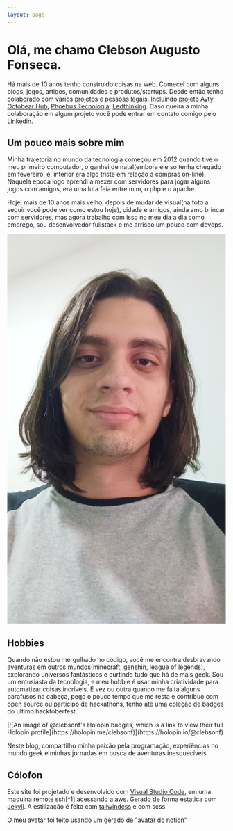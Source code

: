 ```yaml
---
layout: page
---
```


<h1 class="mb-4 text-3xl font-extrabold leading-none tracking-tight text-gray-900 md:text-4xl lg:text-5xl dark:text-white">Olá, me chamo <span class="text-[#35D758] dark:text-[#35D758]">Clebson Augusto Fonseca</span>.</h1>

<p class="mb-3 text-gray-500 dark:text-gray-400 first-letter:text-7xl first-letter:font-bold first-letter:text-gray-900 dark:first-letter:text-gray-100 first-letter:mr-3 first-letter:float-left">Há mais de 10 anos tenho construido coisas na web. Comecei com alguns blogs, jogos, artigos, comunidades e produtos/startups. Desde então tenho colaborado com varios projetos e pessoas legais. Incluindo <a href="http://ayty.org/" class="font-medium text-blue-600 underline dark:text-blue-500 hover:no-underline">projeto Ayty</a>, <a href="http://octobear.org/" class="font-medium text-blue-600 underline dark:text-blue-500 hover:no-underline">Octobear Hub</a>, <a href="https://www.phoebus.com.br/" class="font-medium text-blue-600 underline dark:text-blue-500 hover:no-underline">Phoebus Tecnologia</a>, <a href="https://www.ledthinking.com.br/" class="font-medium text-blue-600 underline dark:text-blue-500 hover:no-underline">Ledthinking</a>. Caso queira a minha colaboração em algum projeto você pode entrar em contato comigo pelo <a href="https://www.linkedin.com/in/whoisclebs" class="font-medium text-blue-600 underline dark:text-blue-500 hover:no-underline">Linkedin</a>.</p>

<h2 class="text-4xl font-bold dark:text-white">Um pouco mais sobre mim</h2>
<div class="grid grid-cols-1 gap-6 sm:grid-cols-3">
    <div class="col-span-2">
        <p class="mb-3 text-gray-500 dark:text-gray-400">
            Minha trajetoria no mundo da tecnologia começou em 2012 quando tive o meu primeiro computador, o ganhei de natal(embora ele so tenha chegado em fevereiro, é, interior era algo triste em relação a compras on-line). Naquela epoca logo aprendi a mexer com servidores para jogar alguns jogos com amigos, era uma luta feia entre mim, o php e o apache. 
        </p>
        <p class="mb-3 text-gray-500 dark:text-gray-400">
            Hoje, mais de 10 anos mais velho, depois de mudar de visual(na foto a seguir você pode ver como estou hoje), cidade e amigos, ainda amo brincar com servidores, mas agora trabalho com isso no meu dia a dia como emprego, sou desenvolvedor fullstack e me arrisco um pouco com devops.
        </p>
    </div>
    <img class="mt-4 w-full lg:mt-10 rounded-lg" src="/assets/img/clebson-2022.jpg" alt="Clebson Augusto fonseca no ano de 2022"/>
</div>
<h2 class="text-4xl font-bold dark:text-white">Hobbies</h2>
<p class="mb-3 text-gray-500 dark:text-gray-400">Quando não estou mergulhado no código, você me encontra desbravando aventuras em outros mundos(minecraft, genshin, league of legends), explorando universos fantásticos e curtindo tudo que há de mais geek. Sou um entusiasta da tecnologia, e meu hobbie é usar minha criatividade para automatizar coisas incríveis. E vez ou outra quando me falta alguns parafusos na cabeça, pego o pouco tempo que me resta e contribuo com open source ou participo de hackathons, tenho até uma coleção de badges do ultimo hacktoberfest.
</p>
[![An image of @clebsonf's Holopin badges, which is a link to view their full Holopin profile](https://holopin.me/clebsonf)](https://holopin.io/@clebsonf)
<p class="mb-3 text-gray-500 dark:text-gray-400">
Neste blog, compartilho minha paixão pela programação, experiências no mundo geek e minhas jornadas em busca de aventuras inesquecíveis.
</p>
<h2 class="text-4xl font-bold dark:text-white">Cólofon</h2>


<p markdown="1" class="mb-3 text-gray-500 dark:text-gray-400">Este site foi projetado e desenvolvido com <a markdown="1" href="https://code.visualstudio.com/">Visual Studio Code</a>, em uma maquina remote ssh[^1] acessando a <a href="https://aws.amazon.com/">aws</a>. Gerado de forma estatica com <a href="https://jekyllrb.com/">Jekyll</a>. A estilização é feita com <a href="https://tailwindcss.com/">tailwindcss</a> e com scss.</p>
<p class="mb-3 text-gray-500 dark:text-gray-400">
O meu avatar foi feito usando um <a href="https://www.drawkit.com/illustrations/notion-style-avatar-creator">gerado de "avatar do notion"</a>
</p>

[^1]:  1- O meu computador queimou e estou usando sempre o notebook de alguém emprestado ou até mesmo o celular
